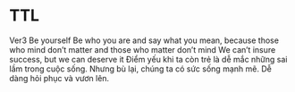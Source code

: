 # TTL
Ver3
Be yourself
Be who you are and say what you mean, because those who mind don’t matter and those who matter don’t mind
We can’t insure success, but we can deserve it
Điểm yếu khi ta còn trẻ là dễ mắc những sai lầm trong cuộc sống. Nhưng bù lại, chúng ta có sức sống mạnh mẽ. Dễ dàng hỏi phục và vươn lên.

